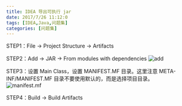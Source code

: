 ```yaml
---
title: IDEA 导出可执行 jar
date: 2017/7/26 11:12:0
tags: [IDEA,Java,问题集]
categories: [问题集]
---
```

STEP1：File -> Project Structure -> Artifacts		
		
<!--more-->		

STEP2：Add -> JAR -> From modules with dependencies
![add](https://img.nekolr.com/images/2018/04/14/V9.png)

STEP3：设置 Main Class，设置 MANIFEST.MF 目录。这里注意 META-INF/MANIFEST.MF 目录不要使用默认的，而是选择项目目录。		
![manifest.mf](https://img.nekolr.com/images/2018/04/14/2w.png)

STEP4：Build -> Build Artifacts